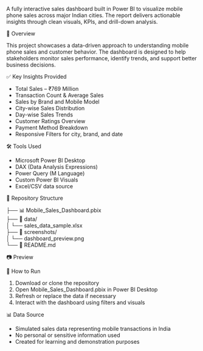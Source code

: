 A fully interactive sales dashboard built in Power BI to visualize mobile phone sales across major Indian cities. The report delivers actionable insights through clean visuals, KPIs, and drill-down analysis.

🧾 Overview  

This project showcases a data-driven approach to understanding mobile phone sales and customer behavior. The dashboard is designed to help stakeholders monitor sales performance, identify trends, and support better business decisions.  

✅ Key Insights Provided  

   - Total Sales – ₹769 Million  
   - Transaction Count & Average Sales  
   - Sales by Brand and Mobile Model  
   - City-wise Sales Distribution  
   - Day-wise Sales Trends  
   - Customer Ratings Overview  
   - Payment Method Breakdown  
   - Responsive Filters for city, brand, and date  

🛠️ Tools Used  

  - Microsoft Power BI Desktop  
  - DAX (Data Analysis Expressions)  
  - Power Query (M Language)  
  - Custom Power BI Visuals  
  - Excel/CSV data source  

📂 Repository Structure    

  ├── 📊 Mobile_Sales_Dashboard.pbix  
  ├── 📁 data/  
  │   └── sales_data_sample.xlsx  
  ├── 📁 screenshots/  
  │   └── dashboard_preview.png  
  └── 📄 README.md  

📷 Preview

🚀 How to Run  

  1. Download or clone the repository  
  2. Open Mobile_Sales_Dashboard.pbix in Power BI Desktop  
  3. Refresh or replace the data if necessary    
  4. Interact with the dashboard using filters and visuals  

📊 Data Source  

  - Simulated sales data representing mobile transactions in India  
  - No personal or sensitive information used  
  - Created for learning and demonstration purposes  
